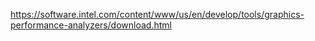 https://software.intel.com/content/www/us/en/develop/tools/graphics-performance-analyzers/download.html
